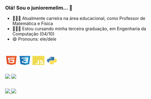 ### Olá! Sou o junioremelim... 👋

- 👨🏻‍🏫 Atualmente carreira na área educacional, como Professor de Matemática e Física
- 👨🏽‍💻 Estou cursando minha terceira graduação, em Engenharia da Computação (04/10)
- 😄 Pronouns: ele/dele
##
<div style="display: inline_block"><br>
  <img align="center" alt="Rafa-Js" height="30" width="40" src="https://raw.githubusercontent.com/devicons/devicon/master/icons/html5/html5-original.svg">
  <img align="center" alt="Rafa-Ts" height="30" width="40" src="https://raw.githubusercontent.com/devicons/devicon/master/icons/css3/css3-original.svg">
  <img align="center" alt="Rafa-React" height="30" width="40" src="https://raw.githubusercontent.com/devicons/devicon/master/icons/javascript/javascript-plain.svg">
  <img align="center" alt="Rafa-HTML" height="30" width="40" src="https://raw.githubusercontent.com/devicons/devicon/master/icons/python/python-original.svg">
</div>

##

<div> 
  <a href="https://instagram.com/junioremelim" target="_blank"><img src="https://img.shields.io/badge/-Instagram-%23E4405F?style=for-the-badge&logo=instagram&logoColor=white" target="_blank"></a> 
  <a href="https://www.linkedin.com/in/profjrmelim" target="_blank"><img src="https://img.shields.io/badge/-LinkedIn-%230077B5?style=for-the-badge&logo=linkedin&logoColor=white" target="_blank"></a>
</div>

##

<div>
  <a href="https://github.com/junioremelim">
    <img height="180em" src="https://github-readme-stats.vercel.app/api?username=junioremelim&show_icons=true&theme=dracula&include_all_commits=true&count_private=true"/>
    <img height="180em" src="https://github-readme-stats.vercel.app/api/top-langs/?username=junioremelim&layout-compact&langs_count-16&theme=dracula"/>
</div>


  
